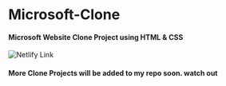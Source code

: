 # Microsoft-Clone

#### Microsoft Website Clone Project using HTML & CSS

![Netlify Link](https://msclone-pratap.netlify.app/)
#### More Clone Projects will be added to my repo soon. watch out
